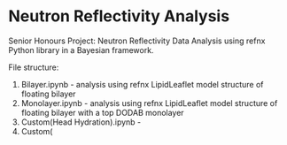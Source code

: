 # Neutron Reflectivity Analysis

Senior Honours Project: Neutron Reflectivity Data Analysis using refnx Python library in a Bayesian framework.

File structure:

1) Bilayer.ipynb - analysis using refnx LipidLeaflet model structure of floating bilayer
2) Monolayer.ipynb - analysis using refnx LipidLeaflet model structure of floating bilayer with a top DODAB monolayer
3) Custom(Head Hydration).ipynb - 
4) Custom(
